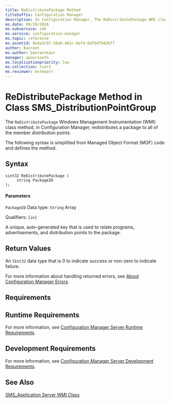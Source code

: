 ```yaml
---
title: ReDistributePackage Method
titleSuffix: Configuration Manager
description: In Configuration Manager, The ReDistributePackage WMI class method redistributes a package to all of the member distribution points.
ms.date: 09/20/2016
ms.subservice: sdk
ms.service: configuration-manager
ms.topic: reference
ms.assetid: 0eda3c97-28a6-481c-8af4-6dfbd7942bf7
author: Banreet
ms.author: banreetkaur
manager: apoorvseth
ms.localizationpriority: low
ms.collection: tier3
ms.reviewer: mstewart
---
```

# ReDistributePackage Method in Class SMS_DistributionPointGroup
The `ReDistributePackage` Windows Management Instrumentation (WMI) class method, in Configuration Manager, redistributes a package to all of the member distribution points.

 The following syntax is simplified from Managed Object Format (MOF) code and defines the method.

## Syntax

```
sint32 ReDistributePackage (
     string PackageID
);
```

#### Parameters
 `PackageID`
 Data type: `String` Array

 Qualifiers: `[in]`

 A unique, auto-generated key that is used to relate programs, advertisements, and distribution points to the package.

## Return Values
 An  `SInt32` data type that is 0 to indicate success or non-zero to indicate failure.

 For more information about handling returned errors, see [About Configuration Manager Errors](../../../../../develop/core/understand/about-configuration-manager-errors.md).

## Requirements

## Runtime Requirements
 For more information, see [Configuration Manager Server Runtime Requirements](../../../../../develop/core/reqs/server-runtime-requirements.md).

## Development Requirements
 For more information, see [Configuration Manager Server Development Requirements](../../../../../develop/core/reqs/server-development-requirements.md).

## See Also
 [SMS_Application Server WMI Class](../../../../../develop/reference/apps/sms_application-server-wmi-class.md)
